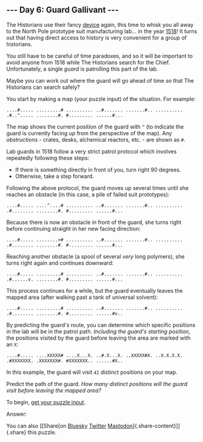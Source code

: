 ## \-\-- Day 6: Guard Gallivant \-\--

The Historians use their fancy [device](4) again, this time to whisk you
all away to the North Pole prototype suit manufacturing lab\... in the
year [1518](/2018/day/5)! It turns out that having direct access to
history is very convenient for a group of historians.

You still have to be careful of time paradoxes, and so it will be
important to avoid anyone from 1518 while The Historians search for the
Chief. Unfortunately, a single *guard* is patrolling this part of the
lab.

Maybe you can work out where the guard will go ahead of time so that The
Historians can search safely?

You start by making a map (your puzzle input) of the situation. For
example:

    ....#..... .........# .......... ..#....... .......#.. .......... .#..^..... ........#. #......... ......#... 

The map shows the current position of the guard with `^` (to indicate
the guard is currently facing *up* from the perspective of the map). Any
*obstructions* - crates, desks, alchemical reactors, etc. - are shown as
`#`.

Lab guards in 1518 follow a very strict patrol protocol which involves
repeatedly following these steps:

-   If there is something directly in front of you, turn right 90
    degrees.
-   Otherwise, take a step forward.

Following the above protocol, the guard moves up several times until she
reaches an obstacle (in this case, a pile of failed suit prototypes):

    ....#..... ....^....# .......... ..#....... .......#.. .......... .#........ ........#. #......... ......#... 

Because there is now an obstacle in front of the guard, she turns right
before continuing straight in her new facing direction:

    ....#..... ........># .......... ..#....... .......#.. .......... .#........ ........#. #......... ......#... 

Reaching another obstacle (a spool of several *very* long polymers), she
turns right again and continues downward:

    ....#..... .........# .......... ..#....... .......#.. .......... .#......v. ........#. #......... ......#... 

This process continues for a while, but the guard eventually leaves the
mapped area (after walking past a tank of universal solvent):

    ....#..... .........# .......... ..#....... .......#.. .......... .#........ ........#. #......... ......#v.. 

By predicting the guard\'s route, you can determine which specific
positions in the lab will be in the patrol path. *Including the guard\'s
starting position*, the positions visited by the guard before leaving
the area are marked with an `X`:

    ....#..... ....XXXXX# ....X...X. ..#.X...X. ..XXXXX#X. ..X.X.X.X. .#XXXXXXX. .XXXXXXX#. #XXXXXXX.. ......#X.. 

In this example, the guard will visit *`41`* distinct positions on your
map.

Predict the path of the guard. *How many distinct positions will the
guard visit before leaving the mapped area?*

To begin, [get your puzzle input](6/input).

Answer:

You can also [\[Share[on
[Bluesky](https://bsky.app/intent/compose?text=%22Guard+Gallivant%22+%2D+Day+6+%2D+Advent+of+Code+2024+%23AdventOfCode+https%3A%2F%2Fadventofcode%2Ecom%2F2024%2Fday%2F6)
[Twitter](https://twitter.com/)
[Mastodon](https://mastodon.social/)]{.share-content}\]]{.share} this
puzzle.
